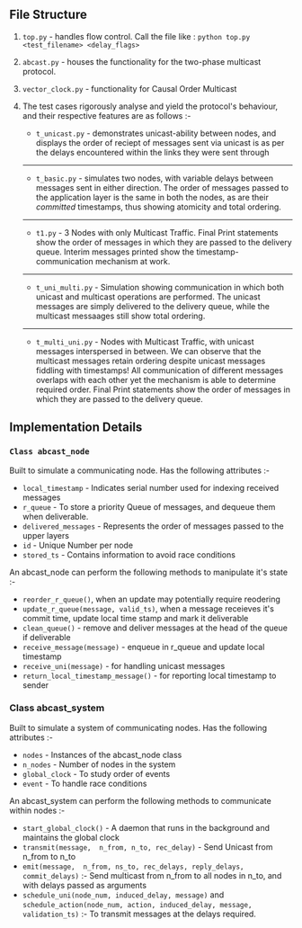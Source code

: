 ## File Structure

1. `top.py` - handles flow control. Call the file like : `python top.py <test_filename> <delay_flags>`

2. `abcast.py` - houses the functionality for the two-phase multicast protocol.

3. `vector_clock.py` - functionality for Causal Order Multicast

4. The test cases rigorously analyse and yield the protocol's behaviour, and their respective features are as follows :-

    * `t_unicast.py` - demonstrates unicast-ability between nodes, and displays the order of reciept of messages sent via unicast is as per the delays encountered within the links they were sent through
    ------
    * `t_basic.py` - simulates two nodes, with variable delays between messages sent in either direction. The order of messages passed to the application layer is the same in both the nodes, as are their _committed_ timestamps, thus showing atomicity and total ordering.
    ------
    * `t1.py` - 3 Nodes with only Multicast Traffic. Final Print statements show the order of messages in which they are passed to the delivery queue. Interim messages printed show the timestamp-communication mechanism at work.
    ------
    * `t_uni_multi.py` - Simulation showing communication in which both unicast and multicast operations are performed. The unicast messages are simply delivered to the delivery queue, while the multicast messaages still show total ordering.
    ------
    * `t_multi_uni.py` -  Nodes with Multicast Traffic, with unicast messages interspersed in between. We can observe that the multicast messages retain ordering despite unicast messages fiddling with timestamps! All communication of different messages overlaps with each other yet the mechanism is able to determine required order. Final Print statements show the order of messages in which they are passed to the delivery queue.


## Implementation Details

### `Class abcast_node`
Built to simulate a communicating node. Has the following attributes :-

* `local_timestamp` - Indicates serial number used for indexing received messages
* `r_queue` - To store a priority Queue of messages, and dequeue them when deliverable.
* `delivered_messages` - Represents the order of messages passed to the upper layers
* `id` - Unique Number per node
* `stored_ts` - Contains information to avoid race conditions


An abcast_node can perform the following methods to manipulate it's  state :-


* `reorder_r_queue()`, when an update may potentially require reodering 
* `update_r_queue(message, valid_ts)`, when a message receieves it's commit time, update local time stamp and mark it deliverable 
* `clean_queue()` - remove and deliver messages at the head of the queue if deliverable
* `receive_message(message)` - enqueue in r_queue and update local timestamp
* `receive_uni(message)` - for handling  unicast messages
* `return_local_timestamp_message()` - for reporting local timestamp to sender


### Class abcast_system

Built to simulate a system of communicating nodes. Has the following attributes :- 

* `nodes` - Instances of the abcast_node class
* `n_nodes` - Number of nodes in the system
* `global_clock` - To study order of events
* `event` - To handle race conditions


An abcast_system can perform the following methods to communicate within nodes :-

* `start_global_clock()` - A daemon that runs in the background and maintains the global clock
* `transmit(message,  n_from, n_to, rec_delay)` - Send Unicast from n_from to n_to
* `emit(message,  n_from, ns_to, rec_delays, reply_delays, commit_delays)` :- Send multicast from n_from to all nodes in n_to, and with delays passed as arguments
* `schedule_uni(node_num, induced_delay, message)` and `schedule_action(node_num, action, induced_delay, message, validation_ts)` :- To transmit messages at the delays required.
    
